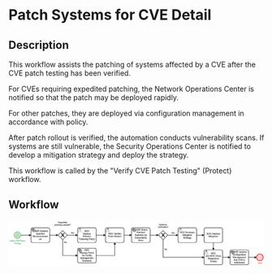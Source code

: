 # Patch Systems for CVE Detail

## Description
This workflow assists the patching of systems affected by a CVE after the CVE patch 
testing has been verified.

For CVEs requiring expedited patching, the Network Operations Center is notified so that
the patch may be deployed rapidly.

For other patches, they are deployed via configuration management in accordance with 
policy.

After patch rollout is verified, the automation conducts vulnerability scans. If systems
are still vulnerable, the Security Operations Center is notified to develop a mitigation
strategy and deploy the strategy.

This workflow is called by the "Verify CVE Patch Testing" (Protect) workflow.

## Workflow 

![Patch Systems for CVE](Patch_Systems_for_CVE.png)